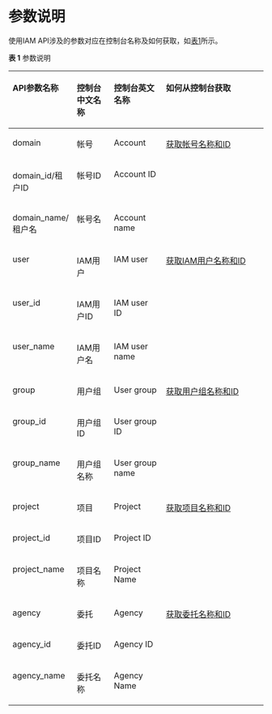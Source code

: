 # 参数说明<a name="iam_01_0006"></a>

使用IAM API涉及的参数对应在控制台名称及如何获取，如[表1](#table1775352110590)所示。

**表 1**  参数说明

<a name="table1775352110590"></a>
<table><thead align="left"><tr id="row17531621205918"><th class="cellrowborder" valign="top" width="23.65%" id="mcps1.2.5.1.1"><p id="p2753112116590"><a name="p2753112116590"></a><a name="p2753112116590"></a>API参数名称</p>
</th>
<th class="cellrowborder" valign="top" width="14.719999999999999%" id="mcps1.2.5.1.2"><p id="p1575315219594"><a name="p1575315219594"></a><a name="p1575315219594"></a>控制台中文名称</p>
</th>
<th class="cellrowborder" valign="top" width="20.61%" id="mcps1.2.5.1.3"><p id="p14616318088"><a name="p14616318088"></a><a name="p14616318088"></a>控制台英文名称</p>
</th>
<th class="cellrowborder" valign="top" width="41.02%" id="mcps1.2.5.1.4"><p id="p14609557128"><a name="p14609557128"></a><a name="p14609557128"></a>如何从控制台获取</p>
</th>
</tr>
</thead>
<tbody><tr id="row1983455710311"><td class="cellrowborder" valign="top" width="23.65%" headers="mcps1.2.5.1.1 "><p id="p88351057935"><a name="p88351057935"></a><a name="p88351057935"></a>domain</p>
</td>
<td class="cellrowborder" valign="top" width="14.719999999999999%" headers="mcps1.2.5.1.2 "><p id="p198350579316"><a name="p198350579316"></a><a name="p198350579316"></a>帐号</p>
</td>
<td class="cellrowborder" valign="top" width="20.61%" headers="mcps1.2.5.1.3 "><p id="p115435631014"><a name="p115435631014"></a><a name="p115435631014"></a>Account</p>
</td>
<td class="cellrowborder" rowspan="3" valign="top" width="41.02%" headers="mcps1.2.5.1.4 "><p id="p37551311575"><a name="p37551311575"></a><a name="p37551311575"></a><a href="获取帐号-IAM用户-项目-用户组-区域-委托的名称和ID.md#section13960118204914">获取帐号名称和ID</a></p>
</td>
</tr>
<tr id="row16753202117597"><td class="cellrowborder" valign="top" headers="mcps1.2.5.1.1 "><p id="p207531121165910"><a name="p207531121165910"></a><a name="p207531121165910"></a>domain_id/租户ID</p>
</td>
<td class="cellrowborder" valign="top" headers="mcps1.2.5.1.2 "><p id="p27531921125916"><a name="p27531921125916"></a><a name="p27531921125916"></a>帐号ID</p>
</td>
<td class="cellrowborder" valign="top" headers="mcps1.2.5.1.3 "><p id="p17154175617109"><a name="p17154175617109"></a><a name="p17154175617109"></a>Account ID</p>
</td>
</tr>
<tr id="row1775314211597"><td class="cellrowborder" valign="top" headers="mcps1.2.5.1.1 "><p id="p475332113598"><a name="p475332113598"></a><a name="p475332113598"></a>domain_name/租户名</p>
</td>
<td class="cellrowborder" valign="top" headers="mcps1.2.5.1.2 "><p id="p5753152111593"><a name="p5753152111593"></a><a name="p5753152111593"></a>帐号名</p>
</td>
<td class="cellrowborder" valign="top" headers="mcps1.2.5.1.3 "><p id="p715465610100"><a name="p715465610100"></a><a name="p715465610100"></a>Account name</p>
</td>
</tr>
<tr id="row1634316554412"><td class="cellrowborder" valign="top" width="23.65%" headers="mcps1.2.5.1.1 "><p id="p1134411556416"><a name="p1134411556416"></a><a name="p1134411556416"></a>user</p>
</td>
<td class="cellrowborder" valign="top" width="14.719999999999999%" headers="mcps1.2.5.1.2 "><p id="p153444553419"><a name="p153444553419"></a><a name="p153444553419"></a>IAM用户</p>
</td>
<td class="cellrowborder" valign="top" width="20.61%" headers="mcps1.2.5.1.3 "><p id="p81541856111017"><a name="p81541856111017"></a><a name="p81541856111017"></a>IAM user</p>
</td>
<td class="cellrowborder" rowspan="3" valign="top" width="41.02%" headers="mcps1.2.5.1.4 "><p id="p1047017812810"><a name="p1047017812810"></a><a name="p1047017812810"></a><a href="获取帐号-IAM用户-项目-用户组-区域-委托的名称和ID.md#section13960118204914">获取IAM用户名称和ID</a></p>
</td>
</tr>
<tr id="row19915103111313"><td class="cellrowborder" valign="top" headers="mcps1.2.5.1.1 "><p id="p14915631231"><a name="p14915631231"></a><a name="p14915631231"></a>user_id</p>
</td>
<td class="cellrowborder" valign="top" headers="mcps1.2.5.1.2 "><p id="p189152314311"><a name="p189152314311"></a><a name="p189152314311"></a>IAM用户ID</p>
</td>
<td class="cellrowborder" valign="top" headers="mcps1.2.5.1.3 "><p id="p17822693114"><a name="p17822693114"></a><a name="p17822693114"></a>IAM user ID</p>
</td>
</tr>
<tr id="row14914174620813"><td class="cellrowborder" valign="top" headers="mcps1.2.5.1.1 "><p id="p119141346182"><a name="p119141346182"></a><a name="p119141346182"></a>user_name</p>
</td>
<td class="cellrowborder" valign="top" headers="mcps1.2.5.1.2 "><p id="p18914246688"><a name="p18914246688"></a><a name="p18914246688"></a>IAM用户名</p>
</td>
<td class="cellrowborder" valign="top" headers="mcps1.2.5.1.3 "><p id="p17445151651116"><a name="p17445151651116"></a><a name="p17445151651116"></a>IAM user name</p>
</td>
</tr>
<tr id="row436204514713"><td class="cellrowborder" valign="top" width="23.65%" headers="mcps1.2.5.1.1 "><p id="p436216451677"><a name="p436216451677"></a><a name="p436216451677"></a>group</p>
</td>
<td class="cellrowborder" valign="top" width="14.719999999999999%" headers="mcps1.2.5.1.2 "><p id="p15362345773"><a name="p15362345773"></a><a name="p15362345773"></a>用户组</p>
</td>
<td class="cellrowborder" valign="top" width="20.61%" headers="mcps1.2.5.1.3 "><p id="p1015410561106"><a name="p1015410561106"></a><a name="p1015410561106"></a>User group</p>
</td>
<td class="cellrowborder" rowspan="3" valign="top" width="41.02%" headers="mcps1.2.5.1.4 "><p id="p720751812813"><a name="p720751812813"></a><a name="p720751812813"></a><a href="获取帐号-IAM用户-项目-用户组-区域-委托的名称和ID.md#section79181350155213">获取用户组名称和ID</a></p>
</td>
</tr>
<tr id="row11130115441019"><td class="cellrowborder" valign="top" headers="mcps1.2.5.1.1 "><p id="p71311954181019"><a name="p71311954181019"></a><a name="p71311954181019"></a>group_id</p>
</td>
<td class="cellrowborder" valign="top" headers="mcps1.2.5.1.2 "><p id="p613165471013"><a name="p613165471013"></a><a name="p613165471013"></a>用户组ID</p>
</td>
<td class="cellrowborder" valign="top" headers="mcps1.2.5.1.3 "><p id="p10154175612109"><a name="p10154175612109"></a><a name="p10154175612109"></a>User group ID</p>
</td>
</tr>
<tr id="row1422515017820"><td class="cellrowborder" valign="top" headers="mcps1.2.5.1.1 "><p id="p1522511501388"><a name="p1522511501388"></a><a name="p1522511501388"></a>group_name</p>
</td>
<td class="cellrowborder" valign="top" headers="mcps1.2.5.1.2 "><p id="p022525018816"><a name="p022525018816"></a><a name="p022525018816"></a>用户组名称</p>
</td>
<td class="cellrowborder" valign="top" headers="mcps1.2.5.1.3 "><p id="p522519509815"><a name="p522519509815"></a><a name="p522519509815"></a>User group name</p>
</td>
</tr>
<tr id="row065320563817"><td class="cellrowborder" valign="top" width="23.65%" headers="mcps1.2.5.1.1 "><p id="p365385617819"><a name="p365385617819"></a><a name="p365385617819"></a>project</p>
</td>
<td class="cellrowborder" valign="top" width="14.719999999999999%" headers="mcps1.2.5.1.2 "><p id="p7653195619810"><a name="p7653195619810"></a><a name="p7653195619810"></a>项目</p>
</td>
<td class="cellrowborder" valign="top" width="20.61%" headers="mcps1.2.5.1.3 "><p id="p156531456382"><a name="p156531456382"></a><a name="p156531456382"></a>Project</p>
</td>
<td class="cellrowborder" rowspan="3" valign="top" width="41.02%" headers="mcps1.2.5.1.4 "><p id="p1485601431214"><a name="p1485601431214"></a><a name="p1485601431214"></a><a href="获取帐号-IAM用户-项目-用户组-区域-委托的名称和ID.md#section13960118204914">获取项目名称和ID</a></p>
</td>
</tr>
<tr id="row1865317565814"><td class="cellrowborder" valign="top" headers="mcps1.2.5.1.1 "><p id="p165312566810"><a name="p165312566810"></a><a name="p165312566810"></a>project_id</p>
</td>
<td class="cellrowborder" valign="top" headers="mcps1.2.5.1.2 "><p id="p17653156386"><a name="p17653156386"></a><a name="p17653156386"></a>项目ID</p>
</td>
<td class="cellrowborder" valign="top" headers="mcps1.2.5.1.3 "><p id="p06531856380"><a name="p06531856380"></a><a name="p06531856380"></a>Project ID</p>
</td>
</tr>
<tr id="row10653656989"><td class="cellrowborder" valign="top" headers="mcps1.2.5.1.1 "><p id="p9653756885"><a name="p9653756885"></a><a name="p9653756885"></a>project_name</p>
</td>
<td class="cellrowborder" valign="top" headers="mcps1.2.5.1.2 "><p id="p136533561085"><a name="p136533561085"></a><a name="p136533561085"></a>项目名称</p>
</td>
<td class="cellrowborder" valign="top" headers="mcps1.2.5.1.3 "><p id="p176538561584"><a name="p176538561584"></a><a name="p176538561584"></a>Project Name</p>
</td>
</tr>
<tr id="row9811115818136"><td class="cellrowborder" valign="top" width="23.65%" headers="mcps1.2.5.1.1 "><p id="p1190274931517"><a name="p1190274931517"></a><a name="p1190274931517"></a>agency</p>
</td>
<td class="cellrowborder" valign="top" width="14.719999999999999%" headers="mcps1.2.5.1.2 "><p id="p2081218584138"><a name="p2081218584138"></a><a name="p2081218584138"></a>委托</p>
</td>
<td class="cellrowborder" valign="top" width="20.61%" headers="mcps1.2.5.1.3 "><p id="p198121158191319"><a name="p198121158191319"></a><a name="p198121158191319"></a>Agency</p>
</td>
<td class="cellrowborder" rowspan="3" valign="top" width="41.02%" headers="mcps1.2.5.1.4 "><p id="p19656160121416"><a name="p19656160121416"></a><a name="p19656160121416"></a><a href="获取帐号-IAM用户-项目-用户组-区域-委托的名称和ID.md#section468501394115">获取委托名称和ID</a></p>
</td>
</tr>
<tr id="row881215819133"><td class="cellrowborder" valign="top" headers="mcps1.2.5.1.1 "><p id="p1890216491156"><a name="p1890216491156"></a><a name="p1890216491156"></a>agency_id</p>
</td>
<td class="cellrowborder" valign="top" headers="mcps1.2.5.1.2 "><p id="p48121858161315"><a name="p48121858161315"></a><a name="p48121858161315"></a>委托ID</p>
</td>
<td class="cellrowborder" valign="top" headers="mcps1.2.5.1.3 "><p id="p15812165881314"><a name="p15812165881314"></a><a name="p15812165881314"></a>Agency ID</p>
</td>
</tr>
<tr id="row1781219582133"><td class="cellrowborder" valign="top" headers="mcps1.2.5.1.1 "><p id="p2902104913155"><a name="p2902104913155"></a><a name="p2902104913155"></a>agency_name</p>
</td>
<td class="cellrowborder" valign="top" headers="mcps1.2.5.1.2 "><p id="p1812205851312"><a name="p1812205851312"></a><a name="p1812205851312"></a>委托名称</p>
</td>
<td class="cellrowborder" valign="top" headers="mcps1.2.5.1.3 "><p id="p88121058141315"><a name="p88121058141315"></a><a name="p88121058141315"></a>Agency Name</p>
</td>
</tr>
</tbody>
</table>


